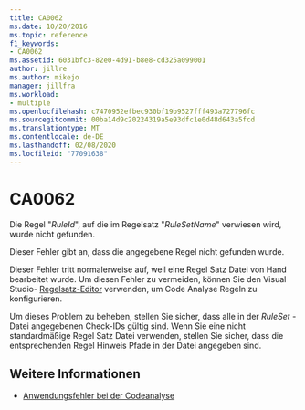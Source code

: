 ```yaml
---
title: CA0062
ms.date: 10/20/2016
ms.topic: reference
f1_keywords:
- CA0062
ms.assetid: 6031bfc3-82e0-4d91-b8e8-cd325a099001
author: jillre
ms.author: mikejo
manager: jillfra
ms.workload:
- multiple
ms.openlocfilehash: c7470952efbec930bf19b9527fff493a727796fc
ms.sourcegitcommit: 00ba14d9c20224319a5e93dfc1e0d48d643a5fcd
ms.translationtype: MT
ms.contentlocale: de-DE
ms.lasthandoff: 02/08/2020
ms.locfileid: "77091638"
---
```

# <a name="ca0062"></a>CA0062

Die Regel "*RuleId*", auf die im Regelsatz "*RuleSetName*" verwiesen wird, wurde nicht gefunden.

Dieser Fehler gibt an, dass die angegebene Regel nicht gefunden wurde.

Dieser Fehler tritt normalerweise auf, weil eine Regel Satz Datei von Hand bearbeitet wurde. Um diesen Fehler zu vermeiden, können Sie den Visual Studio- [Regelsatz-Editor](../code-quality/working-in-the-code-analysis-rule-set-editor.md) verwenden, um Code Analyse Regeln zu konfigurieren.

Um dieses Problem zu beheben, stellen Sie sicher, dass alle in der *RuleSet* -Datei angegebenen Check-IDs gültig sind. Wenn Sie eine nicht standardmäßige Regel Satz Datei verwenden, stellen Sie sicher, dass die entsprechenden Regel Hinweis Pfade in der Datei angegeben sind.

## <a name="see-also"></a>Weitere Informationen

- [Anwendungsfehler bei der Codeanalyse](../code-quality/code-analysis-application-errors.md)
